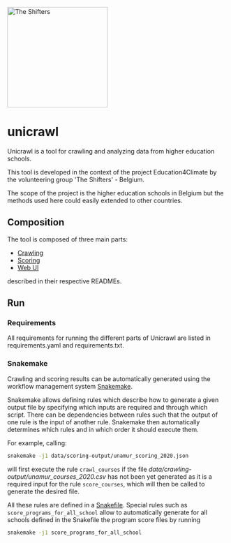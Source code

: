 <a href="https://theshiftproject.org/equipe/#benevoles"><img src="https://theshiftproject.org/wp-content/uploads/2017/10/SHIFTERS-TSP-L500PX-BLANC.png" alt="The Shifters" width="230px"></a>
# unicrawl

Unicrawl is a tool for crawling and analyzing data from higher education schools.

This tool is developed in the context of the project Education4Climate by the volunteering
group 'The Shifters' - Belgium.

The scope of the project is the higher education schools in Belgium but the methods used here could easily 
extended to other countries.

## Composition

The tool is composed of three main parts:
- [Crawling](src/crawl/README.md)
- [Scoring](src/score/README.md)
- [Web UI](docs/README.md)

described in their respective READMEs.
  
## Run

### Requirements

All requirements for running the different parts of Unicrawl are listed in requirements.yaml
and requirements.txt.

### Snakemake

Crawling and scoring results can be automatically generated using 
the workflow management system [Snakemake](https://snakemake.readthedocs.io/en/stable/index.html).

Snakemake allows defining rules which describe how to generate a given output file by specifying
which inputs are required and through which script. There can be dependencies between rules such that
the output of one rule is the input of another rule. Snakemake then automatically determines which rules
and in which order it should execute them.

For example, calling:

```bash
snakemake -j1 data/scoring-output/unamur_scoring_2020.json
```

will first execute the rule ```crawl_courses``` if the file *data/crawling-output/unamur_courses_2020.csv* has not been 
yet generated as it is a required input for the rule ```score_courses```, which will then be called to generate
the desired file.

All these rules are defined in a [Snakefile](Snakefile). Special rules such
as ```score_programs_for_all_school``` allow to automatically generate for all schools defined in the Snakefile
the program score files by running

```bash
snakemake -j1 score_programs_for_all_school
```
